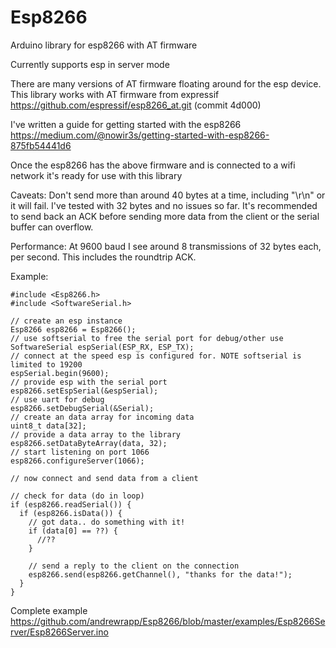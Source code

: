 # Esp8266
Arduino library for esp8266 with AT firmware

Currently supports esp in server mode

There are many versions of AT firmware floating around for the esp device. This library works with AT firmware from expressif https://github.com/espressif/esp8266_at.git (commit 4d000)

I've written a guide for getting started with the esp8266 https://medium.com/@nowir3s/getting-started-with-esp8266-875fb54441d6

Once the esp8266 has the above firmware and is connected to a wifi network it's ready for use with this library

Caveats: Don't send more than around 40 bytes at a time, including "\r\n" or it will fail. I've tested with 32 bytes and no issues so far. It's recommended to send back an ACK before sending more data from the client or the serial buffer can overflow.

Performance: At 9600 baud I see around 8 transmissions of 32 bytes each, per second. This includes the roundtrip ACK.

Example:

```
#include <Esp8266.h>
#include <SoftwareSerial.h>

// create an esp instance
Esp8266 esp8266 = Esp8266();
// use softserial to free the serial port for debug/other use
SoftwareSerial espSerial(ESP_RX, ESP_TX);
// connect at the speed esp is configured for. NOTE softserial is limited to 19200
espSerial.begin(9600);
// provide esp with the serial port
esp8266.setEspSerial(&espSerial);  
// use uart for debug
esp8266.setDebugSerial(&Serial);
// create an data array for incoming data
uint8_t data[32];
// provide a data array to the library
esp8266.setDataByteArray(data, 32);
// start listening on port 1066
esp8266.configureServer(1066);

// now connect and send data from a client

// check for data (do in loop)
if (esp8266.readSerial()) {
  if (esp8266.isData()) {  
    // got data.. do something with it!
    if (data[0] == ??) {
      //??
    }
    
    // send a reply to the client on the connection
    esp8266.send(esp8266.getChannel(), "thanks for the data!");
  }
}
```

Complete example https://github.com/andrewrapp/Esp8266/blob/master/examples/Esp8266Server/Esp8266Server.ino






